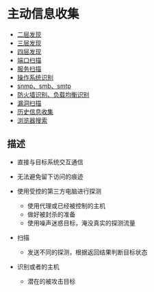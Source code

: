 # 主动信息收集

* [二层发现](./[4-1]--二层发现.md)
* [三层发现](./[4-2]--三层发现.md)
* [四层发现](./[4-3]--四层发现.md)
* [端口扫描](./[4-4]--端口扫描.md)
* [服务扫描](./[4-5]--服务扫描.md)
* [操作系统识别](./[4-6]--操作系统识别.md)
* [snmp、smb、smtp](./[4-7]--snmp、smb、smtp.md)
* [防火墙识别、负载均衡识别](./[4-8]--防火墙识别、负载均衡识别.md)
* [漏洞扫描](./主动信息收集-漏洞扫描.md)
* [历史信息收集](./主动信息收集-历史信息收集.md)
* [浏览器搜索](./主动信息收集-浏览器搜索.md)



## 描述
* 直接与目标系统交互通信
* 无法避免留下访问的痕迹
* 使用受控的第三方电脑进行探测
    - 使用代理或已经被控制的主机
    - 做好被封杀的准备
    - 使用噪声迷惑目标，淹没真实的探测流量

* 扫描
    - 发送不同的探测，根据返回结果判断目标状态
    
* 识别或者的主机
    - 潜在的被攻击目标

